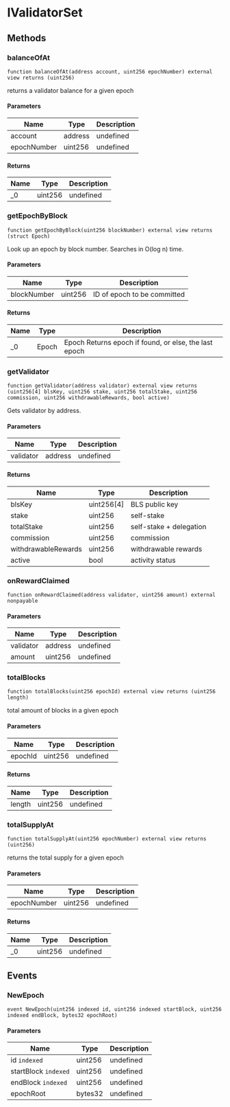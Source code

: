 # IValidatorSet









## Methods

### balanceOfAt

```solidity
function balanceOfAt(address account, uint256 epochNumber) external view returns (uint256)
```

returns a validator balance for a given epoch



#### Parameters

| Name | Type | Description |
|---|---|---|
| account | address | undefined |
| epochNumber | uint256 | undefined |

#### Returns

| Name | Type | Description |
|---|---|---|
| _0 | uint256 | undefined |

### getEpochByBlock

```solidity
function getEpochByBlock(uint256 blockNumber) external view returns (struct Epoch)
```

Look up an epoch by block number. Searches in O(log n) time.



#### Parameters

| Name | Type | Description |
|---|---|---|
| blockNumber | uint256 | ID of epoch to be committed |

#### Returns

| Name | Type | Description |
|---|---|---|
| _0 | Epoch | Epoch Returns epoch if found, or else, the last epoch |

### getValidator

```solidity
function getValidator(address validator) external view returns (uint256[4] blsKey, uint256 stake, uint256 totalStake, uint256 commission, uint256 withdrawableRewards, bool active)
```

Gets validator by address.



#### Parameters

| Name | Type | Description |
|---|---|---|
| validator | address | undefined |

#### Returns

| Name | Type | Description |
|---|---|---|
| blsKey | uint256[4] | BLS public key |
| stake | uint256 | self-stake |
| totalStake | uint256 | self-stake + delegation |
| commission | uint256 | commission |
| withdrawableRewards | uint256 | withdrawable rewards |
| active | bool | activity status |

### onRewardClaimed

```solidity
function onRewardClaimed(address validator, uint256 amount) external nonpayable
```





#### Parameters

| Name | Type | Description |
|---|---|---|
| validator | address | undefined |
| amount | uint256 | undefined |

### totalBlocks

```solidity
function totalBlocks(uint256 epochId) external view returns (uint256 length)
```

total amount of blocks in a given epoch



#### Parameters

| Name | Type | Description |
|---|---|---|
| epochId | uint256 | undefined |

#### Returns

| Name | Type | Description |
|---|---|---|
| length | uint256 | undefined |

### totalSupplyAt

```solidity
function totalSupplyAt(uint256 epochNumber) external view returns (uint256)
```

returns the total supply for a given epoch



#### Parameters

| Name | Type | Description |
|---|---|---|
| epochNumber | uint256 | undefined |

#### Returns

| Name | Type | Description |
|---|---|---|
| _0 | uint256 | undefined |



## Events

### NewEpoch

```solidity
event NewEpoch(uint256 indexed id, uint256 indexed startBlock, uint256 indexed endBlock, bytes32 epochRoot)
```





#### Parameters

| Name | Type | Description |
|---|---|---|
| id `indexed` | uint256 | undefined |
| startBlock `indexed` | uint256 | undefined |
| endBlock `indexed` | uint256 | undefined |
| epochRoot  | bytes32 | undefined |



